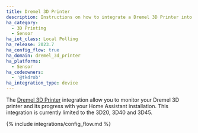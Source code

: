```yaml
---
title: Dremel 3D Printer
description: Instructions on how to integrate a Dremel 3D Printer into Home Assistant.
ha_category:
  - 3D Printing
  - Sensor
ha_iot_class: Local Polling
ha_release: 2023.7
ha_config_flow: true
ha_domain: dremel_3d_printer
ha_platforms:
  - Sensor
ha_codeowners:
  - '@tkdrob'
ha_integration_type: device
---
```


The [Dremel 3D Printer](https://www.dremel.com/gn/en/digilab) integration allow you to monitor your Dremel 3D printer and its progress with your Home Assistant installation. This integration is currently limited to the 3D20, 3D40 and 3D45.

{% include integrations/config_flow.md %}
